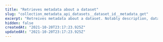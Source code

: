 ```yaml
---
title: "Retrieves metadata about a dataset"
slug: "collection_metadata_api_datasets__dataset_id__metadata_get"
excerpt: "Retreives metadata about a dataset. Notably description, data source, etc"
hidden: false
createdAt: "2021-10-20T23:17:23.925Z"
updatedAt: "2021-10-20T23:17:23.925Z"
---
```

